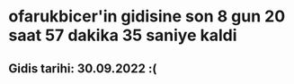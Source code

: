 # ofarukbicer'in gidisine son 8 gun 20 saat 57 dakika 35 saniye kaldi

## Gidis tarihi: 30.09.2022 :(